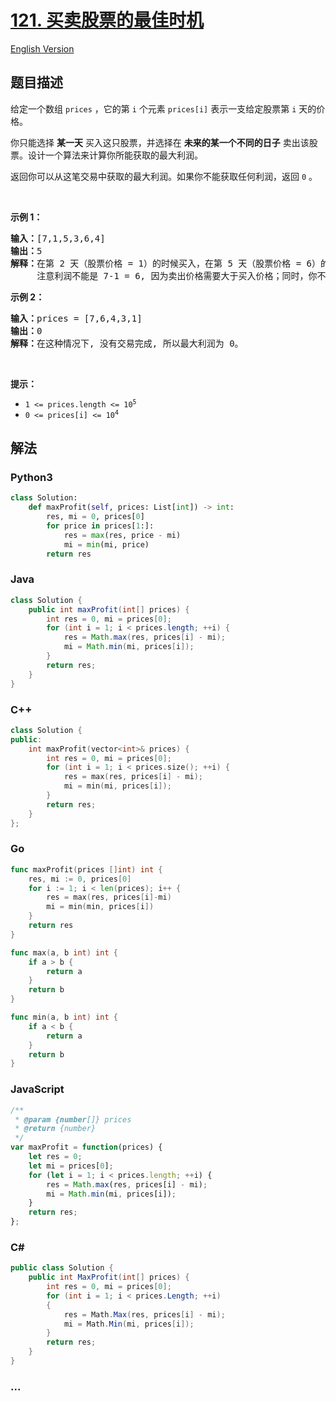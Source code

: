 # [121. 买卖股票的最佳时机](https://leetcode-cn.com/problems/best-time-to-buy-and-sell-stock)

[English Version](https://github.com/yanglr/leetcode-ac/blob/master/assets/0100-0199/0121.Best%20Time%20to%20Buy%20and%20Sell%20Stock/README_EN.md)

## 题目描述

<!-- 这里写题目描述 -->

<p>给定一个数组 <code>prices</code> ，它的第 <code>i</code> 个元素 <code>prices[i]</code> 表示一支给定股票第 <code>i</code> 天的价格。</p>

<p>你只能选择 <strong>某一天</strong> 买入这只股票，并选择在 <strong>未来的某一个不同的日子</strong> 卖出该股票。设计一个算法来计算你所能获取的最大利润。</p>

<p>返回你可以从这笔交易中获取的最大利润。如果你不能获取任何利润，返回 <code>0</code> 。</p>

<p> </p>

<p><strong>示例 1：</strong></p>

<pre>
<strong>输入：</strong>[7,1,5,3,6,4]
<strong>输出：</strong>5
<strong>解释：</strong>在第 2 天（股票价格 = 1）的时候买入，在第 5 天（股票价格 = 6）的时候卖出，最大利润 = 6-1 = 5 。
     注意利润不能是 7-1 = 6, 因为卖出价格需要大于买入价格；同时，你不能在买入前卖出股票。
</pre>

<p><strong>示例 2：</strong></p>

<pre>
<strong>输入：</strong>prices = [7,6,4,3,1]
<strong>输出：</strong>0
<strong>解释：</strong>在这种情况下, 没有交易完成, 所以最大利润为 0。
</pre>

<p> </p>

<p><strong>提示：</strong></p>

<ul>
	<li><code>1 <= prices.length <= 10<sup>5</sup></code></li>
	<li><code>0 <= prices[i] <= 10<sup>4</sup></code></li>
</ul>


## 解法

<!-- 这里可写通用的实现逻辑 -->

<!-- tabs:start -->

### **Python3**

<!-- 这里可写当前语言的特殊实现逻辑 -->

```python
class Solution:
    def maxProfit(self, prices: List[int]) -> int:
        res, mi = 0, prices[0]
        for price in prices[1:]:
            res = max(res, price - mi)
            mi = min(mi, price)
        return res
```

### **Java**

<!-- 这里可写当前语言的特殊实现逻辑 -->

```java
class Solution {
    public int maxProfit(int[] prices) {
        int res = 0, mi = prices[0];
        for (int i = 1; i < prices.length; ++i) {
            res = Math.max(res, prices[i] - mi);
            mi = Math.min(mi, prices[i]);
        }
        return res;
    }
}
```

### **C++**

```cpp
class Solution {
public:
    int maxProfit(vector<int>& prices) {
        int res = 0, mi = prices[0];
        for (int i = 1; i < prices.size(); ++i) {
            res = max(res, prices[i] - mi);
            mi = min(mi, prices[i]);
        }
        return res;
    }
};
```

### **Go**

```go
func maxProfit(prices []int) int {
	res, mi := 0, prices[0]
	for i := 1; i < len(prices); i++ {
		res = max(res, prices[i]-mi)
		mi = min(min, prices[i])
	}
	return res
}

func max(a, b int) int {
	if a > b {
		return a
	}
	return b
}

func min(a, b int) int {
	if a < b {
		return a
	}
	return b
}
```

### **JavaScript**

```js
/**
 * @param {number[]} prices
 * @return {number}
 */
var maxProfit = function(prices) {
    let res = 0;
    let mi = prices[0];
    for (let i = 1; i < prices.length; ++i) {
        res = Math.max(res, prices[i] - mi);
        mi = Math.min(mi, prices[i]);
    }
    return res;
};
```

### **C#**

```cs
public class Solution {
    public int MaxProfit(int[] prices) {
        int res = 0, mi = prices[0];
        for (int i = 1; i < prices.Length; ++i)
        {
            res = Math.Max(res, prices[i] - mi);
            mi = Math.Min(mi, prices[i]);
        }
        return res;
    }
}
```

### **...**

```

```

<!-- tabs:end -->
